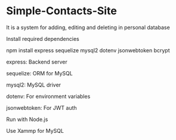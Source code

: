 # Simple-Contacts-Site

It is a system for adding, editing and deleting in personal database



Install required dependencies



npm install express sequelize mysql2 dotenv jsonwebtoken bcrypt



express: Backend server



sequelize: ORM for MySQL



mysql2: MySQL driver



dotenv: For environment variables



jsonwebtoken: For JWT auth



Run with Node.js

Use Xammp for MySQL

